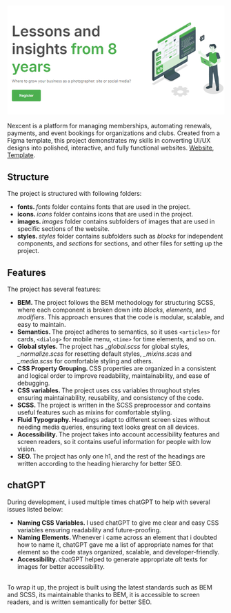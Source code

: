 <img src="images/app.png" width="600" />
<br />

Nexcent is a platform for managing memberships, automating renewals, payments, and event bookings for organizations and clubs. Created from a Figma template, this project demonstrates my skills in converting UI/UX designs into polished, interactive, and fully functional websites. <a href="https://yusuf-youth.github.io/Nexcent/" target="_blank">Website</a>, <a href="https://www.figma.com/design/6cQwnebsxYceg7Dl4YSJWD/Nexcent?node-id=0-1&p=f&t=Om1HaaACwda4stDY-0">Template</a>. <br />

<h2>Structure</h2>
The project is structured with following folders: 
<ul>
  <li>
    <b>fonts. </b><i>fonts</i> folder contains fonts that are used in the project.
  </li>
  <li>
    <b>icons. </b><i>icons</i> folder contains icons that are used in the project.
  </li>
  <li>
    <b>images. </b><i>images</i> folder contains subfolders of images that are used in specific sections of the website.
  </li>
  <li>
    <b>styles. </b> <i>styles</i> folder contains subfolders such as <i>blocks</i> for independent components, and <i>sections</i> for sections, and other files for setting up the project.
  </li>
</ul>

<h2>Features</h2>
The project has several features: 
<ul>
  <li>
    <b>BEM. </b>The project follows the BEM methodology for structuring SCSS, where each component is broken down into <i>blocks</i>, <i>elements</i>, and <i>modifiers</i>. This approach ensures that the code is modular, scalable, and easy to maintain.
  </li>
  <li>
    <b>Semantics. </b>The project adheres to semantics, so it uses <code>&lt;articles&gt;</code> for cards, <code>&lt;dialog&gt;</code> for mobile menu, <code>&lt;time&gt;</code> for time elements, and so on.
  </li>
  <li>
    <b>Global styles. </b>The project has <i>_global.scss</i> for global styles, <i>_normalize.scss</i> for resetting default styles, <i>_mixins.scss</i> and <i>_media.scss</i> for comfortable styling and others.
  </li>
  <li>
    <b>CSS Property Grouping. </b> CSS properties are organized in a consistent and logical order to improve readability, maintainability, and ease of debugging.
  </li>
  <li>
    <b>CSS variables. </b>The project uses css variables throughout styles ensuring maintainability, reusability, and consistency of the code.
  </li>
  <li>
    <b>SCSS. </b>The project is written in the SCSS preprocessor and contains useful features such as mixins for comfortable styling.
  </li>
  <li>
    <b>Fluid Typography. </b> Headings adapt to different screen sizes without needing media queries, ensuring text looks great on all devices.
  </li>
  <li>
    <b>Accessibility. </b>The project takes into account accessibility features and screen readers, so it contains useful information for people with low vision.
  </li>
  <li>
    <b>SEO. </b>The project has only one h1, and the rest of the headings are written according to the heading hierarchy for better SEO.
  </li>  
</ul>

<h2>chatGPT</h2>
During development, i used multiple times chatGPT to help with several issues listed below:
<ul>
  <li>
    <b>Naming CSS Variables. </b> I used chatGPT to give me clear and easy CSS variables ensuring readability and future-proofing. 
  </li>
  <li>
    <b>Naming Elements. </b> Whenever i came across an element that i doubted how to name it, chatGPT gave me a list of appropriate names for that element so the code stays organized, scalable, and developer-friendly.
  </li>
  <li>
    <b>Accessibility. </b> chatGPT helped to generate appropriate <i>alt</i> texts for images for better accessibility.
  </li>
</ul>

<br />
To wrap it up, the project is built using the latest standards such as BEM and SCSS, its maintainable thanks to BEM, it is accessible to screen readers, and is written semantically for better SEO.
